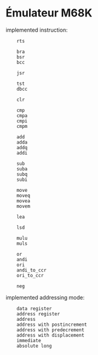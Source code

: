Émulateur M68K
=====

implemented instruction:
```
    rts

    bra
    bsr
    bcc

    jsr

    tst
    dbcc

    clr

    cmp
    cmpa
    cmpi
    cmpm

    add
    adda
    addq
    addi

    sub
    suba
    subq
    subi

    move
    moveq
    movea
    movem

    lea

    lsd

    mulu
    muls

    or
    andi
    ori
    andi_to_ccr
    ori_to_ccr

    neg
```

implemented addressing mode:
```
    data register
    address register
    address
    address with postincrement
    address with predecrement
    address with displacement
    immediate
    absolute long
```
